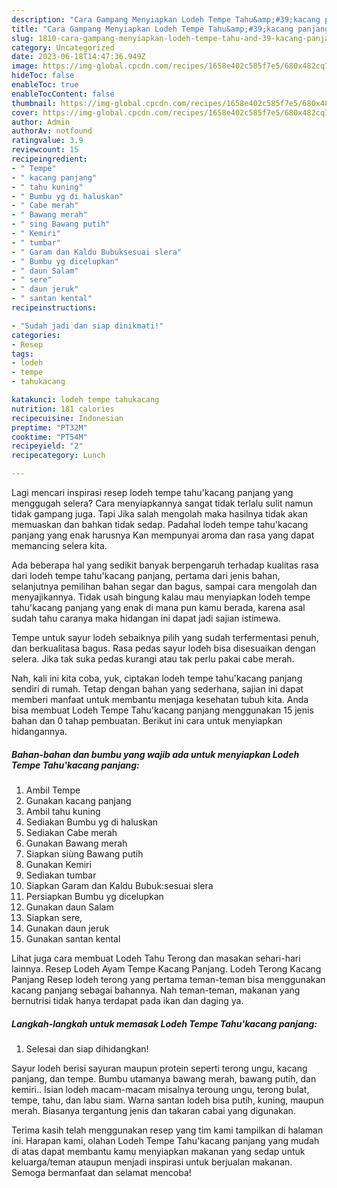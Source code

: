 ```yaml
---
description: "Cara Gampang Menyiapkan Lodeh Tempe Tahu&amp;#39;kacang panjang yang Lezat"
title: "Cara Gampang Menyiapkan Lodeh Tempe Tahu&amp;#39;kacang panjang yang Lezat"
slug: 1810-cara-gampang-menyiapkan-lodeh-tempe-tahu-and-39-kacang-panjang-yang-lezat
category: Uncategorized
date: 2023-06-18T14:47:36.949Z
image: https://img-global.cpcdn.com/recipes/1658e402c585f7e5/680x482cq70/lodeh-tempe-tahukacang-panjang-foto-resep-utama.jpg
hideToc: false
enableToc: true
enableTocContent: false
thumbnail: https://img-global.cpcdn.com/recipes/1658e402c585f7e5/680x482cq70/lodeh-tempe-tahukacang-panjang-foto-resep-utama.jpg
cover: https://img-global.cpcdn.com/recipes/1658e402c585f7e5/680x482cq70/lodeh-tempe-tahukacang-panjang-foto-resep-utama.jpg
author: Admin
authorAv: notfound
ratingvalue: 3.9
reviewcount: 15
recipeingredient:
- " Tempe"
- " kacang panjang"
- " tahu kuning"
- " Bumbu yg di haluskan"
- " Cabe merah"
- " Bawang merah"
- " sing Bawang putih"
- " Kemiri"
- " tumbar"
- " Garam dan Kaldu Bubuksesuai slera"
- " Bumbu yg dicelupkan"
- " daun Salam"
- " sere"
- " daun jeruk"
- " santan kental"
recipeinstructions:

- "Sudah jadi dan siap dinikmati!"
categories:
- Resep
tags:
- lodeh
- tempe
- tahukacang

katakunci: lodeh tempe tahukacang 
nutrition: 181 calories
recipecuisine: Indonesian
preptime: "PT32M"
cooktime: "PT54M"
recipeyield: "2"
recipecategory: Lunch

---
```



Lagi mencari inspirasi resep lodeh tempe tahu&#39;kacang panjang yang menggugah selera? Cara menyiapkannya sangat tidak terlalu sulit namun tidak gampang juga. Tapi Jika salah mengolah maka hasilnya tidak akan memuaskan dan bahkan tidak sedap. Padahal lodeh tempe tahu&#39;kacang panjang yang enak harusnya Kan mempunyai aroma dan rasa yang dapat memancing selera kita.


Ada beberapa hal yang sedikit banyak berpengaruh terhadap kualitas rasa dari lodeh tempe tahu&#39;kacang panjang, pertama dari jenis bahan, selanjutnya pemilihan bahan segar dan bagus, sampai cara mengolah dan menyajikannya. Tidak usah bingung kalau mau menyiapkan lodeh tempe tahu&#39;kacang panjang yang enak di mana pun kamu berada, karena asal sudah tahu caranya maka hidangan ini dapat jadi sajian istimewa.

Tempe untuk sayur lodeh sebaiknya pilih yang sudah terfermentasi penuh, dan berkualitasa bagus. Rasa pedas sayur lodeh bisa disesuaikan dengan selera. Jika tak suka pedas kurangi atau tak perlu pakai cabe merah.


Nah, kali ini kita coba, yuk, ciptakan lodeh tempe tahu&#39;kacang panjang sendiri di rumah. Tetap dengan bahan yang sederhana, sajian ini dapat memberi manfaat untuk membantu menjaga kesehatan tubuh kita. Anda bisa membuat Lodeh Tempe Tahu&#39;kacang panjang menggunakan 15 jenis bahan dan 0 tahap pembuatan. Berikut ini cara untuk menyiapkan hidangannya.

<!--inarticleads1-->

##### Bahan-bahan dan bumbu yang wajib ada untuk menyiapkan Lodeh Tempe Tahu&#39;kacang panjang:

1. Ambil  Tempe
1. Gunakan  kacang panjang
1. Ambil  tahu kuning
1. Sediakan  Bumbu yg di haluskan
1. Sediakan  Cabe merah
1. Gunakan  Bawang merah
1. Siapkan  siùng Bawang putih
1. Gunakan  Kemiri
1. Sediakan  tumbar
1. Siapkan  Garam dan Kaldu Bubuk:sesuai slera
1. Persiapkan  Bumbu yg dicelupkan
1. Gunakan  daun Salam
1. Siapkan  sere,
1. Gunakan  daun jeruk
1. Gunakan  santan kental


Lihat juga cara membuat Lodeh Tahu Terong dan masakan sehari-hari lainnya. Resep Lodeh Ayam Tempe Kacang Panjang. Lodeh Terong Kacang Panjang Resep lodeh terong yang pertama teman-teman bisa menggunakan kacang panjang sebagai bahannya. Nah teman-teman, makanan yang bernutrisi tidak hanya terdapat pada ikan dan daging ya. 

<!--inarticleads2-->

##### Langkah-langkah untuk memasak Lodeh Tempe Tahu&#39;kacang panjang:


1. Selesai dan siap dihidangkan!

Sayur lodeh berisi sayuran maupun protein seperti terong ungu, kacang panjang, dan tempe. Bumbu utamanya bawang merah, bawang putih, dan kemiri.. Isian lodeh macam-macam misalnya teroung ungu, terong bulat, tempe, tahu, dan labu siam. Warna santan lodeh bisa putih, kuning, maupun merah. Biasanya tergantung jenis dan takaran cabai yang digunakan. 

Terima kasih telah menggunakan resep yang tim kami tampilkan di halaman ini. Harapan kami, olahan Lodeh Tempe Tahu&#39;kacang panjang yang mudah di atas dapat membantu kamu menyiapkan makanan yang sedap untuk keluarga/teman ataupun menjadi inspirasi untuk berjualan makanan. Semoga bermanfaat dan selamat mencoba!
